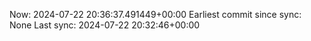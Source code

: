Now: 2024-07-22 20:36:37.491449+00:00 Earliest commit since sync: None Last sync: 2024-07-22 20:32:46+00:00
